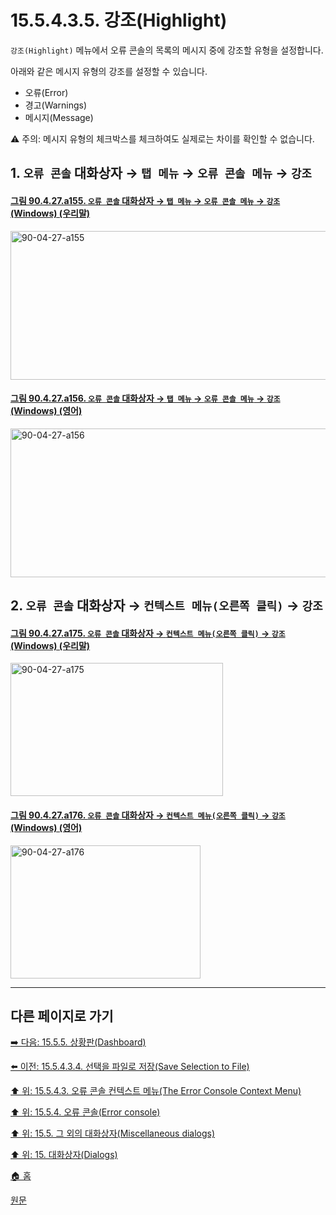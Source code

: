 # 15.5.4.3.5. 강조(Highlight)
`강조(Highlight)` 메뉴에서 오류 콘솔의 목록의 메시지 중에 강조할 유형을 설정합니다.

아래와 같은 메시지 유형의 강조를 설정할 수 있습니다.

- 오류(Error)
- 경고(Warnings)
- 메시지(Message)

⚠️ 주의: 메시지 유형의 체크박스를 체크하여도 실제로는 차이를 확인할 수 없습니다.

<a comment="TODO 메시지 강조의 차이가 없는 부분에 대해 이슈 등록 필요"></a>

<a id="15-05-04-03-05-s1"></a>

## 1. `오류 콘솔` 대화상자 → `탭 메뉴` → `오류 콘솔 메뉴` → `강조`

<a id="90-04-27-a155"></a>

#### [그림 90.4.27.a155. `오류 콘솔` 대화상자 → `탭 메뉴` → `오류 콘솔 메뉴` → `강조` (Windows) (우리말)](./90-04-0027-error_console.md#90-04-27-a155)
<img width="531" height="238" alt="90-04-27-a155" src="https://github.com/user-attachments/assets/8876535f-aeef-4c2f-a572-185380c6319d" />

<a id="90-04-27-a156"></a>

#### [그림 90.4.27.a156. `오류 콘솔` 대화상자 → `탭 메뉴` → `오류 콘솔 메뉴` → `강조` (Windows) (영어)](./90-04-0027-error_console.md#90-04-27-a156)
<img width="509" height="238" alt="90-04-27-a156" src="https://github.com/user-attachments/assets/3c521029-2c31-4437-b409-d31285b546fc" />

<a id="15-05-04-03-05-s2"></a>

## 2. `오류 콘솔` 대화상자 → `컨텍스트 메뉴(오른쪽 클릭)` → `강조`

<a id="90-04-27-a175"></a>

#### [그림 90.4.27.a175. `오류 콘솔` 대화상자 → `컨텍스트 메뉴(오른쪽 클릭)` → `강조` (Windows) (우리말)](./90-04-0027-error_console.md#90-04-27-a175)
<img width="340" height="213" alt="90-04-27-a175" src="https://github.com/user-attachments/assets/80d22c96-e03f-4788-a528-54e49342c9d6" />

<a id="90-04-27-a176"></a>

#### [그림 90.4.27.a176. `오류 콘솔` 대화상자 → `컨텍스트 메뉴(오른쪽 클릭)` → `강조` (Windows) (영어)](./90-04-0027-error_console.md#90-04-27-a176)
<img width="304" height="213" alt="90-04-27-a176" src="https://github.com/user-attachments/assets/3651f170-9b75-459d-9d5e-620a069d2fed" />

***

## 다른 페이지로 가기

[➡️ 다음: 15.5.5. 상황판(Dashboard)](./15-05-05-00-dashboard.md)

[⬅️ 이전: 15.5.4.3.4. 선택을 파일로 저장(Save Selection to File)](./15-05-04-03-04-save_selection_to_file.md)

[⬆️ 위: 15.5.4.3. 오류 콘솔 컨텍스트 메뉴(The Error Console Context Menu)](./15-05-04-03-00-the_error_console_context_menu.md)

[⬆️ 위: 15.5.4. 오류 콘솔(Error console)](./15-05-04-00-error-console.md)

[⬆️ 위: 15.5. 그 외의 대화상자(Miscellaneous dialogs)](./15-05-00-miscellaneous-dialogs.md)

[⬆️ 위: 15. 대화상자(Dialogs)](./15-00-dialogs.md)

[🏠 홈](./00-home.md)

[원문](https://docs.gimp.org/2.10/ko/gimp-errors-dialog.html#idm21769)
